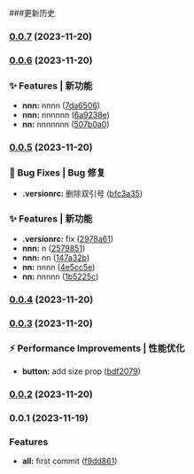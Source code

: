 ###更新历史

### [0.0.7](https://github.com/shaojie-li/tasty_ui/compare/v0.0.6...v0.0.7) (2023-11-20)

### [0.0.6](https://github.com/shaojie-li/tasty_ui/compare/v0.0.5...v0.0.6) (2023-11-20)


### ✨ Features | 新功能

* **nnn:** nnnn ([7da6506](https://github.com/shaojie-li/tasty_ui/commit/7da6506ed08ad7e1c937e449d7e6c36feccc09c0))
* **nnn:** nnnnnn ([6a9238e](https://github.com/shaojie-li/tasty_ui/commit/6a9238e7b64a267efb698458c8b3e0e0f34a8c54))
* **nn:** nnnnnnn ([507b0a0](https://github.com/shaojie-li/tasty_ui/commit/507b0a0bee110983e1b3b958ae65f196771c6ae5))

### [0.0.5](https://github.com/shaojie-li/tasty_ui/compare/v0.0.4...v0.0.5) (2023-11-20)


### 🐛 Bug Fixes | Bug 修复

* **.versionrc:** 删除双引号 ([bfc3a35](https://github.com/shaojie-li/tasty_ui/commit/bfc3a35eb213432302be324e85c92a6efdae4d17))


### ✨ Features | 新功能

* **.versionrc:** fix ([2978a61](https://github.com/shaojie-li/tasty_ui/commit/2978a61c76678d3424ccca9eed4c3ca9439dcb36))
* **nnn:** n ([2579851](https://github.com/shaojie-li/tasty_ui/commit/25798519ef91335e67acadfe3dc171b07c84c771))
* **nnn:** nn ([147a32b](https://github.com/shaojie-li/tasty_ui/commit/147a32bad564ffa651eeec3dc13661149d53a1de))
* **nn:** nnnn ([4e5cc5e](https://github.com/shaojie-li/tasty_ui/commit/4e5cc5e5234f83547ac073f95f187d7c1599865e))
* **nn:** nnnnn ([1b5225c](https://github.com/shaojie-li/tasty_ui/commit/1b5225c587646293013839b28b1a174defd91a2f))

### [0.0.4](https://github.com/shaojie-li/tasty_ui/compare/v0.0.3...v0.0.4) (2023-11-20)

### [0.0.3](https://github.com/shaojie-li/tasty_ui/compare/v0.0.2...v0.0.3) (2023-11-20)


### ⚡ Performance Improvements | 性能优化

* **button:** add size prop ([bdf2079](https://github.com/shaojie-li/tasty_ui/commit/bdf2079cb3292f51a81a10764ddf7374b3f0f8f4))

### [0.0.2](https://github.com/shaojie-li/tasty_ui/compare/v0.0.1...v0.0.2) (2023-11-20)

### 0.0.1 (2023-11-19)


### Features

* **all:** first commit ([f9dd861](https://github.com/shaojie-li/tasty_ui/commit/f9dd861627c6376f4d3209f29852262c22e2a539))
